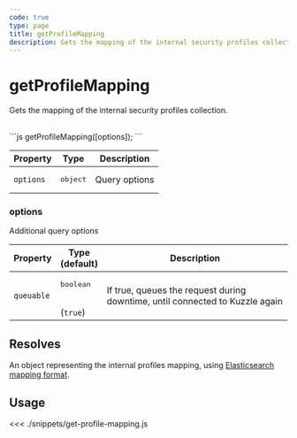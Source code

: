 ```yaml
---
code: true
type: page
title: getProfileMapping
description: Gets the mapping of the internal security profiles collection
---
```


# getProfileMapping

Gets the mapping of the internal security profiles collection.

<br />
```js
getProfileMapping([options]);
```
<br />

| Property | Type | Description |
| --- | --- | --- |
| `options` | <pre>object</pre> | Query options |

### options

Additional query options

| Property | Type<br />(default) | Description |
| --- | --- | --- |
| `queuable` | <pre>boolean</pre><br />(`true`) | If true, queues the request during downtime, until connected to Kuzzle again |

## Resolves

An object representing the internal profiles mapping, using [Elasticsearch mapping format](https://www.elastic.co/guide/en/elasticsearch/reference/5.6/mapping.html).

## Usage

<<< ./snippets/get-profile-mapping.js
